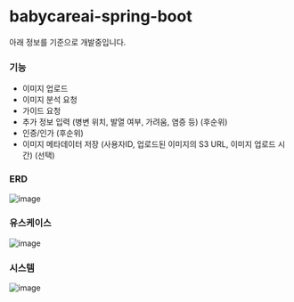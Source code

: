 # babycareai-spring-boot

아래 정보를 기준으로 개발중입니다.

### 기능
- 이미지 업로드
- 이미지 분석 요청
- 가이드 요청
- 추가 정보 입력 (병변 위치, 발열 여부, 가려움, 염증 등) (후순위)
- 인증/인가 (후순위)
- 이미지 메타데이터 저장 (사용자ID, 업로드된 이미지의 S3 URL, 이미지 업로드 시간) (선택)

### ERD

![image](https://github.com/user-attachments/assets/4c6af2e9-b3b7-4d2e-a28d-a9e019523533)

### 유스케이스

![image](https://github.com/user-attachments/assets/15ae1eb7-5cd6-49de-aced-defdc6cf0dd1)

### 시스템

![image](https://github.com/user-attachments/assets/9f0f247f-359a-49f9-b8f9-15c26019ba31)

